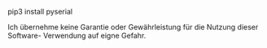 pip3 install pyserial

Ich übernehme keine Garantie oder Gewährleistung für die Nutzung dieser Software-
Verwendung auf eigne Gefahr.

